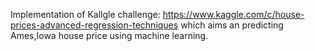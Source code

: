 Implementation of Kallgle challenge: https://www.kaggle.com/c/house-prices-advanced-regression-techniques 
which aims an predicting Ames,Iowa house price using machine learning. 
